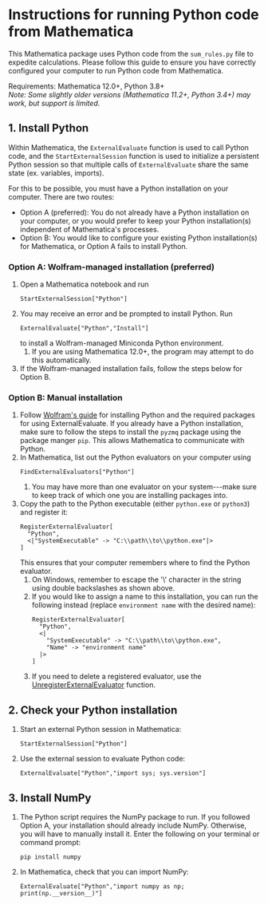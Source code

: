 # Instructions for running Python code from Mathematica

This Mathematica package uses Python code from the `sum_rules.py` file to expedite calculations. Please follow this guide to ensure you have correctly configured your computer to run Python code from Mathematica.

Requirements: Mathematica 12.0+, Python 3.8+  
_Note: Some slightly older versions (Mathematica 11.2+, Python 3.4+) may work, but support is limited._

## 1. Install Python
Within Mathematica, the `ExternalEvaluate` function is used to call Python code, and the `StartExternalSession` function is used to initialize a persistent Python session so that multiple calls of `ExternalEvaluate` share the same state (ex. variables, imports).

For this to be possible, you must have a Python installation on your computer. There are two routes:
* Option A (preferred): You do not already have a Python installation on your computer, or you would prefer to keep your Python installation(s) independent of Mathematica's processes.
* Option B: You would like to configure your existing Python installation(s) for Mathematica, or Option A fails to install Python.

### Option A: Wolfram-managed installation (preferred)
1. Open a Mathematica notebook and run
   ```
   StartExternalSession["Python"]
   ```
2. You may receive an error and be prompted to install Python. Run
   ```
   ExternalEvaluate["Python","Install"]
   ```
   to install a Wolfram-managed Miniconda Python environment.
   1. If you are using Mathematica 12.0+, the program may attempt to do this automatically.
3. If the Wolfram-managed installation fails, follow the steps below for Option B.

### Option B: Manual installation
1. Follow [Wolfram's guide](https://reference.wolfram.com/language/workflow/ConfigurePythonForExternalEvaluate.html) for installing Python and the required packages for using ExternalEvaluate. If you already have a Python installation, make sure to follow the steps to install the `pyzmq` package using the package manger `pip`. This allows Mathematica to communicate with Python.
2. In Mathematica, list out the Python evaluators on your computer using
   ```
   FindExternalEvaluators["Python"]
   ```
   1. You may have more than one evaluator on your system---make sure to keep track of which one you are installing packages into.
3. Copy the path to the Python executable (either `python.exe` or `python3`) and register it:
   ```
   RegisterExternalEvaluator[
     "Python",
     <|"SystemExecutable" -> "C:\\path\\to\\python.exe"|>
   ]
   ```
   This ensures that your computer remembers where to find the Python evaluator.
   1. On Windows, remember to escape the '\\' character in the string using double backslashes as shown above.
   2. If you would like to assign a name to this installation, you can run the following instead (replace `environment name` with the desired name):
      ```
      RegisterExternalEvaluator[
        "Python",
        <|
          "SystemExecutable" -> "C:\\path\\to\\python.exe",
          "Name" -> "environment name"
        |>
      ]
      ```
   4. If you need to delete a registered evaluator, use the [UnregisterExternalEvaluator](https://reference.wolfram.com/language/ref/UnregisterExternalEvaluator.html) function.

## 2. Check your Python installation
1. Start an external Python session in Mathematica:
   ```
   StartExternalSession["Python"]
   ```
2. Use the external session to evaluate Python code:
   ```
   ExternalEvaluate["Python","import sys; sys.version"]
   ```

## 3. Install NumPy
1. The Python script requires the NumPy package to run. If you followed Option A, your installation should already include NumPy. Otherwise, you will have to manually install it. Enter the following on your terminal or command prompt:
   ```
   pip install numpy
   ```
2. In Mathematica, check that you can import NumPy:
   ```
   ExternalEvaluate["Python","import numpy as np; print(np.__version__)"]
   ```
